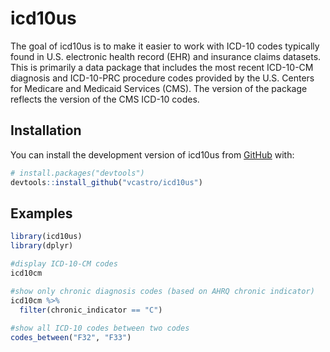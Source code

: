 
# icd10us

<!-- badges: start -->
<!-- badges: end -->

The goal of icd10us is to make it easier to work with ICD-10 codes typically found in U.S. electronic health record (EHR) and insurance claims datasets.  This is primarily a data package that includes the most recent ICD-10-CM diagnosis and ICD-10-PRC procedure codes provided by the U.S. Centers for Medicare and Medicaid Services (CMS).  The version of the package reflects the version of the CMS ICD-10 codes.

## Installation

You can install the development version of icd10us from [GitHub](https://github.com/) with:

``` r
# install.packages("devtools")
devtools::install_github("vcastro/icd10us")
```

## Examples

``` r
library(icd10us)
library(dplyr)

#display ICD-10-CM codes
icd10cm 

#show only chronic diagnosis codes (based on AHRQ chronic indicator)
icd10cm %>% 
  filter(chronic_indicator == "C")
  
#show all ICD-10 codes between two codes
codes_between("F32", "F33")

```

